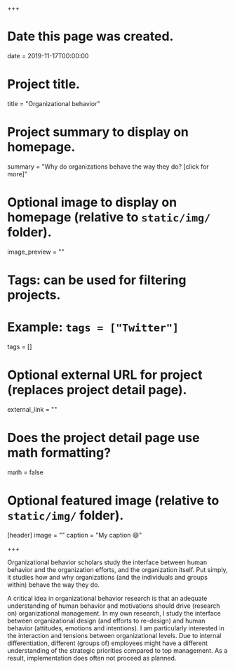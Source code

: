+++
# Date this page was created.
date = 2019-11-17T00:00:00

# Project title.
title = "Organizational behavior"

# Project summary to display on homepage.
summary = "Why do organizations behave the way they do? [click for more]"


# Optional image to display on homepage (relative to `static/img/` folder).
image_preview = ""

# Tags: can be used for filtering projects.
# Example: `tags = ["Twitter"]`
tags = []

# Optional external URL for project (replaces project detail page).
external_link = ""

# Does the project detail page use math formatting?
math = false

# Optional featured image (relative to `static/img/` folder).
[header]
image = ""
caption = "My caption :smile:"

+++

Organizational behavior scholars study the interface between human behavior and the organization efforts, and the organization itself. Put simply, it studies how  and why organizations (and the individuals and groups within) behave the way they do. 

A critical idea in organizational behavior research is that an adequate understanding of human behavior and motivations should drive (research on) organizational management. In my own research, I study the interface between organizational design (and efforts to re-design) and human behavior (attitudes, emotions and intentions). I am particularly interested in the interaction and tensions between organizational levels. Due to internal differentiation, different (groups of) employees might have a different understanding of the strategic priorities compared to top management. As a result, implementation does often not proceed as planned. 
